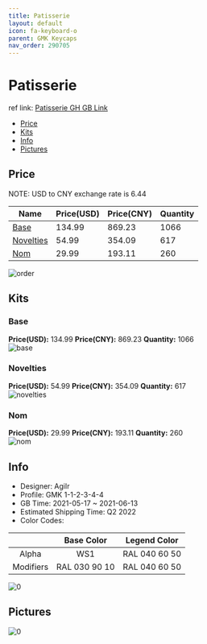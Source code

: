 ```yaml
---
title: Patisserie 
layout: default
icon: fa-keyboard-o
parent: GMK Keycaps
nav_order: 290705
---
```


# Patisserie 

ref link: [Patisserie GH GB Link](https://geekhack.org/index.php?topic=112759.0)

* [Price](#price)
* [Kits](#kits)
* [Info](#info)
* [Pictures](#pictures)

## Price

NOTE: USD to CNY exchange rate is 6.44

| Name          | Price(USD)   |  Price(CNY) | Quantity |
| ------------- | ------------ |  ---------- | -------- |
|[Base](#base)|134.99|869.23|1066|
|[Novelties](#novelties)|54.99|354.09|617|
|[Nom](#nom)|29.99|193.11|260|

<img src="{{ 'assets/images/gmk-keycaps/Patisserie/order.png' | relative_url }}" alt="order" class="image featured">

## Kits
### Base  
**Price(USD):** 134.99	**Price(CNY):** 869.23	**Quantity:** 1066  
<img src="{{ 'assets/images/gmk-keycaps/Patisserie/kits_pics/base.png' | relative_url }}" alt="base" class="image featured">

### Novelties  
**Price(USD):** 54.99	**Price(CNY):** 354.09	**Quantity:** 617  
<img src="{{ 'assets/images/gmk-keycaps/Patisserie/kits_pics/novelties.png' | relative_url }}" alt="novelties" class="image featured">

### Nom  
**Price(USD):** 29.99	**Price(CNY):** 193.11	**Quantity:** 260  
<img src="{{ 'assets/images/gmk-keycaps/Patisserie/kits_pics/nom.png' | relative_url }}" alt="nom" class="image featured">

## Info
* Designer: Agilr  
* Profile: GMK 1-1-2-3-4-4  
* GB Time: 2021-05-17 ~ 2021-06-13  
* Estimated Shipping Time: Q2 2022  
* Color Codes:  

| |Base Color     | Legend Color
| :-------------: | :-------------: | :------------:
|Alpha|WS1|RAL 040 60 50
|Modifiers|RAL 030 90 10|RAL 040 60 50

<img src="{{ 'assets/images/gmk-keycaps/Patisserie/0.jpg' | relative_url }}" alt="0" class="image featured">

## Pictures  
<img src="{{ 'assets/images/gmk-keycaps/Patisserie/rendering_pics/0.jpg' | relative_url }}" alt="0" class="image featured">
